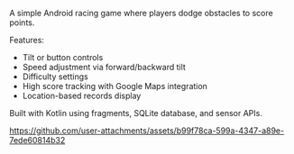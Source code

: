 A simple Android racing game where players dodge obstacles to score points. 

Features:
- Tilt or button controls
- Speed adjustment via forward/backward tilt
- Difficulty settings
- High score tracking with Google Maps integration
- Location-based records display

Built with Kotlin using fragments, SQLite database, and sensor APIs.




https://github.com/user-attachments/assets/b99f78ca-599a-4347-a89e-7ede60814b32




